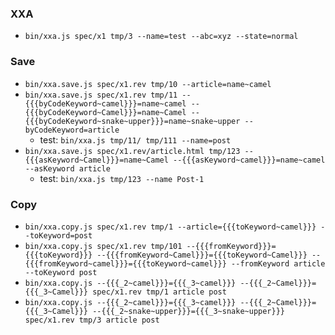 ### XXA

- `bin/xxa.js spec/x1 tmp/3 --name=test --abc=xyz --state=normal`

### Save

- `bin/xxa.save.js spec/x1.rev tmp/10 --article=name~camel`
- `bin/xxa.save.js spec/x1.rev tmp/11 --{{{byCodeKeyword~camel}}}=name~camel --{{{byCodeKeyword~Camel}}}=name~Camel --{{{byCodeKeyword~snake~upper}}}=name~snake~upper --byCodeKeyword=article`
    - test: `bin/xxa.js tmp/11/ tmp/111 --name=post`
- `bin/xxa.save.js spec/x1.rev/article.html tmp/123 --{{{asKeyword~Camel}}}=name~Camel --{{{asKeyword~camel}}}=name~camel --asKeyword article`
    - test: `bin/xxa.js tmp/123 --name Post-1`

### Copy

- `bin/xxa.copy.js spec/x1.rev tmp/1 --article={{{toKeyword~camel}}} --toKeyword=post`
- `bin/xxa.copy.js spec/x1.rev tmp/101 --{{{fromKeyword}}}={{{toKeyword}}} --{{{fromKeyword~Camel}}}={{{toKeyword~Camel}}} --{{{fromKeyword~camel}}}={{{toKeyword~camel}}} --fromKeyword article --toKeyword post`
- `bin/xxa.copy.js --{{{_2~camel}}}={{{_3~camel}}} --{{{_2~Camel}}}={{{_3~Camel}}} spec/x1.rev tmp/1 article post`
- `bin/xxa.copy.js --{{{_2~camel}}}={{{_3~camel}}} --{{{_2~Camel}}}={{{_3~Camel}}} --{{{_2~snake~upper}}}={{{_3~snake~upper}}} spec/x1.rev tmp/3 article post`
